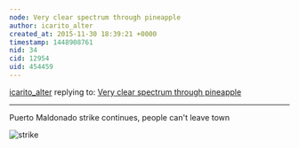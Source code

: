 ```yaml
---
node: Very clear spectrum through pineapple
author: icarito_alter
created_at: 2015-11-30 18:39:21 +0000
timestamp: 1448908761
nid: 34
cid: 12954
uid: 454459
---
```




[icarito_alter](../profile/icarito_alter) replying to: [Very clear spectrum through pineapple](../notes/warren/12-24-2010/very-clear-spectrum-through-pineapple)

----
Puerto Maldonado strike continues, people can't leave town

![strike](http://cde.3.elcomercio.pe/ima/0/1/2/5/6/1256117/base_image.jpg)